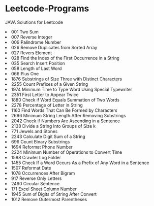 # Leetcode-Programs
JAVA Solutions for Leetcode
<li>001 Two Sum</li>
<li>007 Reverse Integer</li>
<li>009 Palindrome Number</li>
<li>026 Remove Duplicates from Sorted Array</li>
<li>027 Revers Element</li>
<li>028 Find the Index of the First Occurrence in a String</li>
<li>035 Search Insert Position</li>
<li>058 Length of Last Word</li>
<li>066 Plus One</li>
<li>1876 Substrings of Size Three with Distinct Characters</li>
<Li>2255 Count Prefixes of a Given String</Li>
<li>1974 Minimum Time to Type Word Using Special Typewriter</li>
<li>2351 First Letter to Appear Twice</li>
<li>1880 Check if Word Equals Summation of Two Words</li>
<li>2278 Percentage of Letter in String</li>
<li>1160 Find Words That Can Be Formed by Characters</li>
<li>2696 Minimum String Length After Removing Substrings</li>
<li>2042 Check if Numbers Are Ascending in a Sentence</li>
<li>2138 Divide a String Into Groups of Size k</li>
<li>771 Jewels and Stones</li>
<li>2243 Calculate Digit Sum of a String</li>
<li>696 Count Binary Substrings</li>
<li>1694 Reformat Phone Number</li>
<li>2224 Minimum Number of Operations to Convert Time</li>
<li>1598 Crawler Log Folder</li>
<li>1455 Check If a Word Occurs As a Prefix of Any Word in a Sentence</li>
<li>1507 Reformat Date</li>
<li>1078 Occurrences After Bigram</li>
<li>917 Reverse Only Letters</li>
<li>2490 Circular Sentence</li>
<li>171 Excel Sheet Column Number</li>
<li>1945 Sum of Digits of String After Convert</li>
<li>1012 Remove Outermost Parentheses</li>